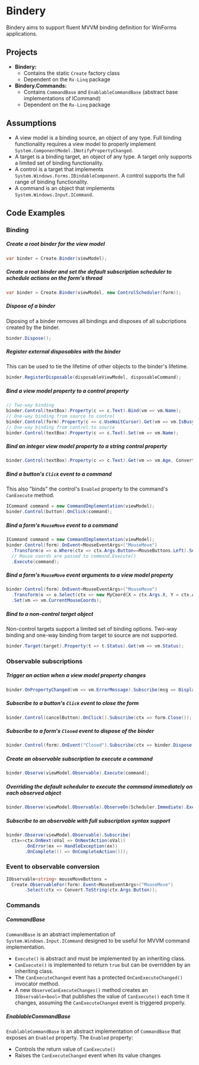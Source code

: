 Bindery
=======
Bindery aims to support fluent MVVM binding definition for WinForms applications.

Projects
--------
* **Bindery:** 
  * Contains the static `Create` factory class 
  * Dependent on the `Rx-Linq` package
* **Bindery.Commands:** 
  * Contains `CommandBase` and `EnablableCommandBase` (abstract base implementations of ICommand)
  * Dependent on the `Rx-Linq` package

Assumptions
-----------
* A view model is a binding source, an object of any type. Full binding functionality requires a view model to properly implement `System.ComponentModel.INotifyPropertyChanged`.
* A target is a binding target, an object of any type. A target only supports a limited set of binding functionality.
* A control is a target that implements `System.Windows.Forms.IBindableComponent`. A control supports the full range of binding functionality.
* A command is an object that implements `System.Windows.Input.ICommand`.

Code Examples
-------------
### Binding
##### Create a root binder for the view model
```C#
var binder = Create.Binder(viewModel);
```
##### Create a root binder and set the default subscription scheduler to schedule actions on the form's thread
```C#
var binder = Create.Binder(viewModel, new ControlScheduler(form));
```
##### Dispose of a binder
Diposing of a binder removes all bindings and disposes of all subcriptions created by the binder.
```C#
binder.Dispose();
```
##### Register external disposables with the binder
This can be used to tie the lifetime of other objects to the binder's lifetime.
```C#
binder.RegisterDisposable(disposableViewModel, disposableCommand);
```
##### Bind a view model property to a control property
```C#
// Two-way binding
binder.Control(textBox).Property(c => c.Text).Bind(vm => vm.Name); 
// One-way binding from source to control
binder.Control(form).Property(c => c.UseWaitCursor).Get(vm => vm.IsBusy); 
// One-way binding from control to source
binder.Control(textBox).Property(c => c.Text).Set(vm => vm.Name); 
```
##### Bind an integer view model property to a string control property
```C#
binder.Control(textBox).Property(c => c.Text).Get(vm => vm.Age, Convert.ToString);
```
##### Bind a button's `Click` event to a command
This also "binds" the control's `Enabled` property to the command's `CanExecute` method.
```C#
ICommand command = new CommandImplementation(viewModel);
binder.Control(button).OnClick(command);
```
##### Bind a form's `MouseMove` event to a command
```C#
ICommand command = new CommandImplementation(viewModel);
binder.Control(form).OnEvent<MouseEventArgs>("MouseMove")
  .Transform(o => o.Where(ctx => ctx.Args.Button==MouseButtons.Left).Select(ctx => new {ctx.Args.X, ctx.Args.Y})) 
  // Mouse coords are passed to command.Execute()
  .Execute(command);
```
##### Bind a form's `MouseMove` event arguments to a view model property
```C#
binder.Control(form).OnEvent<MouseEventArgs>("MouseMove")
  .Transform(o => o.Select(ctx => new MyCoord{X = ctx.Args.X, Y = ctx.Args.Y}))
  .Set(vm => vm.CurrentMouseCoords);
```
##### Bind to a non-control target object
Non-control targets support a limited set of binding options. Two-way binding and one-way binding from target to source are not supported.
```C#
binder.Target(target).Property(t => t.Status).Get(vm => vm.Status);
```
### Observable subscriptions

##### Trigger an action when a view model property changes
```C#
binder.OnPropertyChanged(vm => vm.ErrorMessage).Subscribe(msg => DisplayErrorDialog(msg));
```
##### Subscribe to a button's `Click` event to close the form
```C#
binder.Control(cancelButton).OnClick().Subscribe(ctx => form.Close());
```
##### Subscribe to a form's `Closed` event to dispose of the binder
```C#
binder.Control(form).OnEvent("Closed").Subscribe(ctx => binder.Dispose());
```
##### Create an observable subscription to execute a command
```C#
binder.Observe(viewModel.Observable).Execute(command);
```
##### Overriding the default scheduler to execute the command immediately on each observed object
```C#
binder.Observe(viewModel.Observable).ObserveOn(Scheduler.Immediate).Execute(command);
```
##### Subscribe to an observable with full subscription syntax support
```C#
binder.Observe(viewModel.Observable).Subscribe(
  ctx=>ctx.OnNext(oVal => OnNextAction(oVal))
       .OnError(ex => HandleException(ex))
       .OnComplete(() => OnCompleteAction()));
```
### Event to observable conversion
```C#
IObservable<string> mouseMoveButtons =
  Create.ObservableFor(form).Event<MouseEventArgs>("MouseMove")
       .Select(ctx => Convert.ToString(ctx.Args.Button));
```
### Commands

##### CommandBase
`CommandBase` is an abstract implementation of `System.Windows.Input.ICommand` designed to be useful for MVVM command implementation.

* `Execute()` is abstract and must be implemented by an inheriting class.
* `CanExecute()` is implemented to return `true` but can be overridden by an inheriting class.
* The `CanExecuteChanged` event has a protected `OnCanExecuteChanged()` invocator method.
* A new `ObserveCanExecuteChanges()` method creates an `IObservable<bool>` that publishes the value of `CanExecute()` each time it changes, assuming the `CanExecuteChanged` event is triggered properly.

##### EnablableCommandBase
`EnablableCommandBase` is an abstract implementation of `CommandBase` that exposes an `Enabled` property. The `Enabled` property:

* Controls the return value of `CanExecute()`
* Raises the `CanExecuteChanged` event when its value changes
